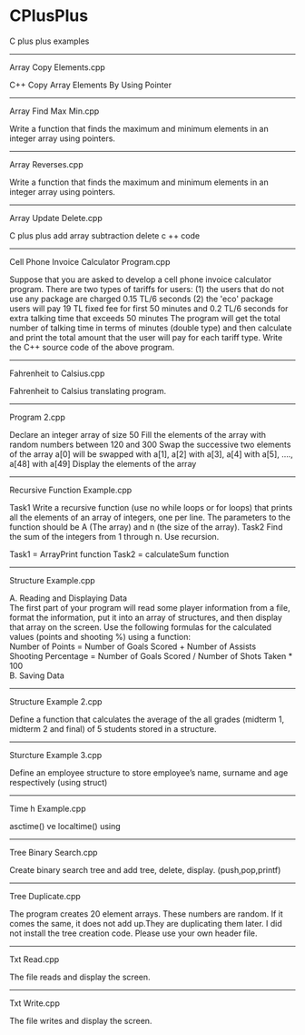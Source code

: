 # CPlusPlus
C plus plus examples
- - - - - - - - - - - - - - - - - - - - - - - - - -
Array Copy Elements.cpp

C++ Copy Array Elements By Using Pointer

- - - - - - - - - - - - - - - - - - - - - - - - - -
Array Find Max Min.cpp

Write a function that finds the maximum and minimum elements 
in an integer array using pointers.

- - - - - - - - - - - - - - - - - - - - - - - - - -
Array Reverses.cpp

Write a function that finds the maximum and minimum elements 
in an integer array using pointers.

- - - - - - - - - - - - - - - - - - - - - - - - - -
Array Update Delete.cpp

C plus plus add array subtraction delete c ++ code

- - - - - - - - - - - - - - - - - - - - - - - - - -
Cell Phone Invoice Calculator Program.cpp

Suppose that you are asked to develop a cell phone invoice calculator program.
There are two types of tariffs for users:
(1) the users that do not use any package are charged
0.15 TL/6 seconds
(2) the 'eco' package users will pay 19 TL fixed fee for first 50 minutes 
and 0.2 TL/6 seconds for extra talking time that exceeds 50 minutes
The program will get the total number of talking time in terms of minutes 
(double type) and then calculate and print the 
total amount that the user will pay for each tariff type.
Write the C++ source code of the above program.

- - - - - - - - - - - - - - - - - - - - - - - - - -
Fahrenheit to Calsius.cpp

Fahrenheit to Calsius translating program.

- - - - - - - - - - - - - - - - - - - - - - - - - -
Program 2.cpp

Declare an integer array of size 50
Fill the elements of the array with random
numbers between 120 and 300
Swap the successive two elements of the array
a[0] will be swapped with a[1], a[2] with a[3], a[4]
with a[5], …., a[48] with a[49]
Display the elements of the array
- - - - - - - - - - - - - - - - - - - - - - - - - -

Recursive Function Example.cpp

Task1
Write a recursive function (use no while loops or for loops) 
that prints all the elements of an array of integers, 
one per line. The parameters to the function should be A (The array) 
and n (the size of the array). 
Task2 
Find the sum of the integers from 1 through n. Use recursion.

Task1 = ArrayPrint function
Task2 = calculateSum function

- - - - - - - - - - - - - - - - - - - - - - - - - -
Structure Example.cpp

A. Reading and Displaying Data  
The first part of your program will read some player information from a file, 
format the information, put it into an array of structures, and then display that array on the screen.
Use the following formulas for the calculated values (points and shooting %) using a function:  
Number of Points = Number of Goals Scored + Number of Assists  
Shooting Percentage = Number of Goals Scored / Number of Shots Taken * 100  
B. Saving Data

- - - - - - - - - - - - - - - - - - - - - - - - - -
 
Structure Example 2.cpp

Define a function that calculates the average of the
all grades (midterm 1, midterm 2 and final) of 5
students stored in a structure.

- - - - - - - - - - - - - - - - - - - - - - - - - -
Sturcture Example 3.cpp

Define an employee structure to store employee’s 
name, surname and age respectively (using struct)

- - - - - - - - - - - - - - - - - - - - - - - - - -
Time h Example.cpp

asctime() ve localtime() using
- - - - - - - - - - - - - - - 
Tree Binary Search.cpp

Create binary search tree and add tree, delete, display.
(push,pop,printf)

- - - - - - - - - - - - - - - - - - - - - - - - - -
Tree Duplicate.cpp

The program creates 20 element arrays. These numbers are random. 
If it comes the same, it does not add up.They are duplicating them later. 
I did not install the tree creation code. Please use your own header file.

- - - - - - - - - - - - - - - - - - - - - - - - - -
Txt Read.cpp

The file reads and display the screen.

- - - - - - - - - - - - - - - - - - - - - - - - - -
Txt Write.cpp

The file writes and display the screen.
